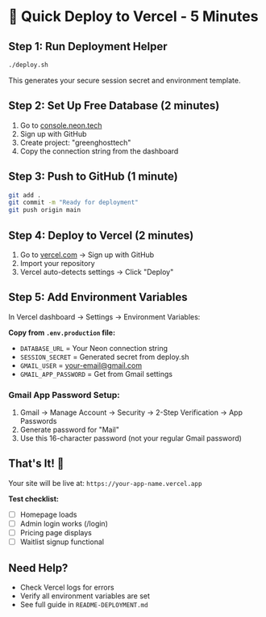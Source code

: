 # 🚀 Quick Deploy to Vercel - 5 Minutes

## Step 1: Run Deployment Helper
```bash
./deploy.sh
```
This generates your secure session secret and environment template.

## Step 2: Set Up Free Database (2 minutes)
1. Go to [console.neon.tech](https://console.neon.tech)
2. Sign up with GitHub
3. Create project: "greenghosttech"
4. Copy the connection string from the dashboard

## Step 3: Push to GitHub (1 minute)
```bash
git add .
git commit -m "Ready for deployment"
git push origin main
```

## Step 4: Deploy to Vercel (2 minutes)
1. Go to [vercel.com](https://vercel.com) → Sign up with GitHub
2. Import your repository
3. Vercel auto-detects settings → Click "Deploy"

## Step 5: Add Environment Variables
In Vercel dashboard → Settings → Environment Variables:

**Copy from `.env.production` file:**
- `DATABASE_URL` = Your Neon connection string
- `SESSION_SECRET` = Generated secret from deploy.sh
- `GMAIL_USER` = your-email@gmail.com  
- `GMAIL_APP_PASSWORD` = Get from Gmail settings

### Gmail App Password Setup:
1. Gmail → Manage Account → Security → 2-Step Verification → App Passwords
2. Generate password for "Mail"
3. Use this 16-character password (not your regular Gmail password)

## That's It! 🎉
Your site will be live at: `https://your-app-name.vercel.app`

**Test checklist:**
- [ ] Homepage loads
- [ ] Admin login works (/login)
- [ ] Pricing page displays
- [ ] Waitlist signup functional

## Need Help?
- Check Vercel logs for errors
- Verify all environment variables are set
- See full guide in `README-DEPLOYMENT.md`